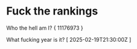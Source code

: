 # Fuck the rankings

Who the hell am I?
{ 11176973 }

What fucking year is it?
[ 2025-02-19T21:30:00Z ]
